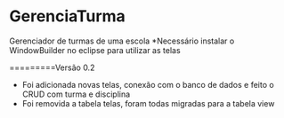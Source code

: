 # GerenciaTurma
Gerenciador de turmas de uma escola
*Necessário instalar o WindowBuilder no eclipse para utilizar as telas

=========Versão 0.2
- Foi adicionada novas telas, conexão com o banco de dados e feito o CRUD com turma e disciplina
- Foi removida a tabela telas, foram todas migradas para a tabela view


